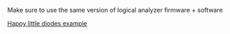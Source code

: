 Make sure to use the same version of logical analyzer firmware + software


[Happy little diodes example](https://youtu.be/VjSF2LWJVVU?si=DwDWhUzeNntVLB2K)